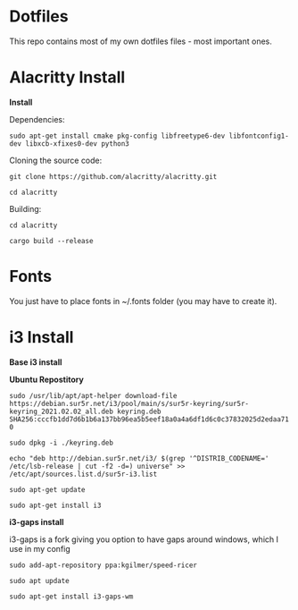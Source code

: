 # Dotfiles
This repo contains most of my own dotfiles files - most important ones.

# Alacritty Install
**Install**

Dependencies: 

`sudo apt-get install cmake pkg-config libfreetype6-dev libfontconfig1-dev libxcb-xfixes0-dev python3`

Cloning the source code:

`git clone https://github.com/alacritty/alacritty.git`

`cd alacritty`

Building:

`cd alacritty`

`cargo build --release`

# Fonts
You just have to place fonts in ~/.fonts folder (you may have to create it).

# i3 Install

**Base i3 install**

**Ubuntu Repostitory**

`sudo /usr/lib/apt/apt-helper download-file https://debian.sur5r.net/i3/pool/main/s/sur5r-keyring/sur5r-keyring_2021.02.02_all.deb keyring.deb SHA256:cccfb1dd7d6b1b6a137bb96ea5b5eef18a0a4a6df1d6c0c37832025d2edaa710`

`sudo dpkg -i ./keyring.deb`

`echo "deb http://debian.sur5r.net/i3/ $(grep '^DISTRIB_CODENAME=' /etc/lsb-release | cut -f2 -d=) universe" >> /etc/apt/sources.list.d/sur5r-i3.list`

`sudo apt-get update`

`sudo apt-get install i3`

**i3-gaps install**

i3-gaps is a fork giving you option to have gaps around windows, which I use in my config

`sudo add-apt-repository ppa:kgilmer/speed-ricer`

`sudo apt update`

`sudo apt-get install i3-gaps-wm`
